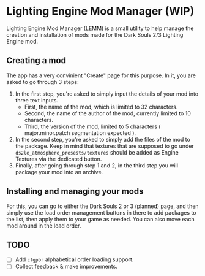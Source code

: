 
# Lighting Engine Mod Manager (WIP)

Lighting Engine Mod Manager (LEMM) is a small utility to help manage the creation and installation of mods made for the Dark Souls 2/3 Lighting Engine mod.

## Creating a mod

The app has a very convinient "Create" page for this purpose. In it, you are asked to go through 3 steps:

1. In the first step, you're asked to simply input the details of your mod into three text inputs.
    * First, the name of the mod, which is limited to 32 characters.
    * Second, the name of the author of the mod, currently limited to 10 characters.
    * Third, the version of the mod, limited to 5 characters ( major.minor.patch segmentation expected ).
2. In the second step, you're asked to simply add the files of the mod to the package. Keep in mind that textures that are supposed to go under `ds2le_atmosphere_presests/textures` should be added as Engine Textures via the dedicated button.
3. Finally, after going through step 1 and 2, in the third step you will package your mod into an archive.

## Installing and managing your mods

For this, you can go to either the Dark Souls 2 or 3 (planned) page, and then simply use the load order management buttons in there to add packages to the list, then apply them to your game as needed. You can also move each mod around in the load order.

## TODO

* [ ] Add `cfgpbr` alphabetical order loading support.
* [ ] Collect feedback & make improvements.
